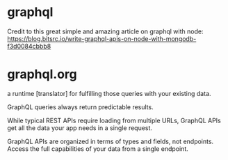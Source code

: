 # graphql
Credit to this great simple and amazing article on graphql with node:
https://blog.bitsrc.io/write-graphql-apis-on-node-with-mongodb-f3d0084cbbb8

# graphql.org
a runtime [translator] for fulfilling those queries with your existing data. 

GraphQL queries always return predictable results. 

While typical REST APIs require loading from multiple URLs, GraphQL APIs get all the data your app needs in a single request.

GraphQL APIs are organized in terms of types and fields, not endpoints. Access the full capabilities of your data from a single endpoint.

